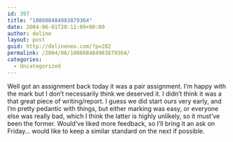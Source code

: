 ```yaml
---
id: 397
title: "108608484983879364"
date: 2004-06-01T20:11:09+00:00
author: deline
layout: post
guid: http://delineneo.com/?p=282
permalink: /2004/06/108608484983879364/
categories:
  - Uncategorized
---
```

Well got an assignment back today it was a pair assignment. I&#8217;m happy with the mark but I don&#8217;t necessarily think we deserved it. I didn&#8217;t think it was a that great piece of writing/report. I guess we did start ours very early, and I&#8217;m pretty pedantic with things, but either marking was easy, or everyone else was really bad, which I think the latter is highly unlikely, so it must&#8217;ve been the former. Would&#8217;ve liked more feedback, so I&#8217;ll bring it an ask on Friday&#8230; would like to keep a similar standard on the next if possible.